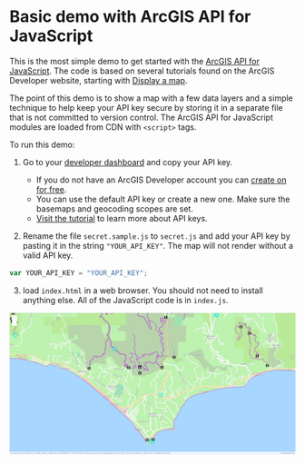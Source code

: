 # Basic demo with ArcGIS API for JavaScript

This is the most simple demo to get started with the [ArcGIS API for JavaScript](https://developers.arcgis.com/javascript/). The code is based on several tutorials found on the ArcGIS Developer website, starting with [Display a map](https://developers.arcgis.com/javascript/latest/display-a-map/).

The point of this demo is to show a map with a few data layers and a simple technique to help keep your API key secure by storing it in a separate file that is not committed to version control. The ArcGIS API for JavaScript modules are loaded from CDN with `<script>` tags.

To run this demo:

1. Go to your [developer dashboard](https://developers.arcgis.com/api-keys) and copy your API key.
    - If you do not have an ArcGIS Developer account you can [create on for free](https://developers.arcgis.com/sign-up).
    - You can use the default API key or create a new one. Make sure the basemaps and geocoding scopes are set.
    - [Visit the tutorial](https://developers.arcgis.com/documentation/mapping-apis-and-services/security/tutorials/create-and-manage-an-api-key/) to learn more about API keys.

2. Rename the file `secret.sample.js` to `secret.js` and add your API key by pasting it in the string `"YOUR_API_KEY"`. The map will not render without a valid API key.

```javascript
var YOUR_API_KEY = "YOUR_API_KEY";
```

3. load `index.html` in a web browser. You should not need to install anything else. All of the JavaScript code is in `index.js`.

![Screenshot of map display](map-layers.png)
